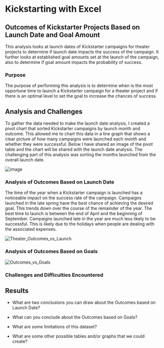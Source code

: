 # Kickstarting with Excel

## Outcomes of Kickstarter Projects Based on Launch Date and Goal Amount

This analysis looks at launch dates of Kickstarter campaigns for theater projects to determine if launch date impacts the success of the campaign. It further looks at established goal amounts set at the launch of the campaign, also to determine if goal amount impacts the probability of success.

### Purpose

The purpose of performing this analysis is to determine when is the most opportune time to launch a Kickstarter campaign for a theater project and if there is an optimal level to set the goal to increase the chances of success.

## Analysis and Challenges

To gather the data needed to make the launch date analysis, I created a pivot chart that sorted Kickstarter campaigns by launch month and outcome.  This allowed me to chart this data in a line graph that shows a clear picture of how many campaigns were launched each month and whether they were successful. Below I have shared an image of the pivot table and the chart will be shared with the launch date analysis. The challenging part of this analysis was sorting the months launched from the overall launch date.

![image](https://user-images.githubusercontent.com/78807451/115763514-894c2480-a372-11eb-866e-cca5a5b2b4b9.png)


### Analysis of Outcomes Based on Launch Date

The time of the year when a Kickstarter campaign is launched has a noticeable impact on the success rate of the campaign. Campaigns launched in the late spring have the best chance of achieving the desired goal.  This trends down over the course of the remainder of the year. The best time to launch is between the end of April and the beginning of September.  Campaigns launched late in the year are much less likely to be successful. This is likely due to the holidays when people are dealing with the associated expenses. 

![Theater_Outcomes_vs_Launch](https://user-images.githubusercontent.com/78807451/116123517-148a2a80-a691-11eb-9f0a-b7570285f888.png)

### Analysis of Outcomes Based on Goals





![Outcomes_vs_Goals](https://user-images.githubusercontent.com/78807451/116126342-89ab2f00-a694-11eb-8357-7cb7367d60e1.PNG)




### Challenges and Difficulties Encountered

## Results

- What are two conclusions you can draw about the Outcomes based on Launch Date?

- What can you conclude about the Outcomes based on Goals?

- What are some limitations of this dataset?

- What are some other possible tables and/or graphs that we could create?
